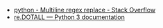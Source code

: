 - [python - Multiline regex replace - Stack Overflow](https://stackoverflow.com/questions/4102487/multiline-regex-replace)
- [re.DOTALL — Python 3 documentation](https://docs.python.org/3/library/re.html#re.DOTALL)
